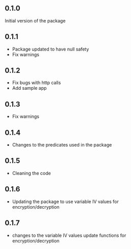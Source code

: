 ## 0.1.0

Initial version of the package

## 0.1.1

* Package updated to have null safety
* Fix warnings

## 0.1.2

* Fix bugs with http calls
* Add sample app

## 0.1.3

* Fix warnings

## 0.1.4

* Changes to the predicates used in the package

## 0.1.5

* Cleaning the code

## 0.1.6

* Updating the package to use variable IV values for encryption/decryption

## 0.1.7

* changes to the variable IV values update functions for encryption/decryption

